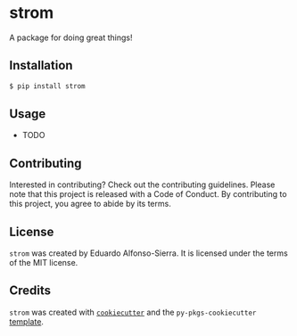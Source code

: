 # strom

A package for doing great things!

## Installation

```bash
$ pip install strom
```

## Usage

- TODO

## Contributing

Interested in contributing? Check out the contributing guidelines. Please note that this project is released with a Code of Conduct. By contributing to this project, you agree to abide by its terms.

## License

`strom` was created by Eduardo Alfonso-Sierra. It is licensed under the terms of the MIT license.

## Credits

`strom` was created with [`cookiecutter`](https://cookiecutter.readthedocs.io/en/latest/) and the `py-pkgs-cookiecutter` [template](https://github.com/py-pkgs/py-pkgs-cookiecutter).

